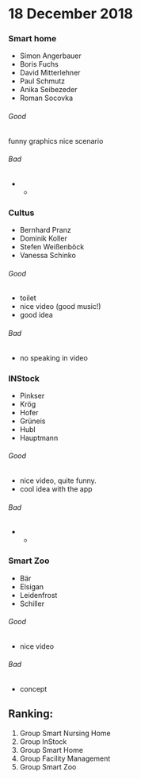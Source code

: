 # 18 December 2018

### Smart home
* Simon Angerbauer
* Boris Fuchs
* David Mitterlehner
* Paul Schmutz
* Anika Seibezeder
* Roman Socovka

###### Good
funny graphics
nice scenario

###### Bad
* -

### Cultus
* Bernhard Pranz
* Dominik Koller
* Stefen Weißenböck
* Vanessa Schinko

###### Good
* toilet
* nice video (good music!)
* good idea

###### Bad
* no speaking in video

### INStock
* Pinkser
* Krög
* Hofer
* Grüneis
* Hubl
* Hauptmann

###### Good
* nice video, quite funny.
* cool idea with the app

###### Bad
* -

### Smart Zoo
* Bär
* Elsigan
* Leidenfrost
* Schiller

###### Good
* nice video

###### Bad
* concept



## Ranking:
1. Group Smart Nursing Home
2. Group InStock
3. Group Smart Home
4. Group Facility Management
5. Group Smart Zoo
